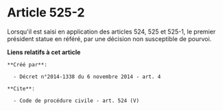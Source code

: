 # Article 525-2

Lorsqu'il est saisi en application des articles 524, 525 et 525-1, le premier président statue en référé, par une décision
non susceptible de pourvoi.

**Liens relatifs à cet article**

	**Créé par**:

	  - Décret n°2014-1338 du 6 novembre 2014 - art. 4

	**Cite**:

	  - Code de procédure civile - art. 524 (V)
